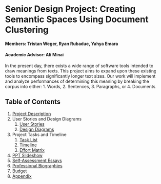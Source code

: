 # Senior Design Project: Creating Semantic Spaces Using Document Clustering
#### Members: Tristan Weger, Ryan Rubadue, Yahya Emara
#### Academic Advisor: Ali Minai



In the present day, there exists a wide range of software tools intended to draw meanings from texts. This project aims to expand upon these existing tools to encompass significantly longer text sizes. Our work will implement and analyze performances of determining this meaning by breaking the corpus into either: 1. Words, 2. Sentences, 3. Paragraphs, or 4. Documents.  


## Table of Contents

1. [Project Description](CS5001_Assignments/ProjectDescription)
2. User Stories and Design Diagrams
    1. [User Stories](Final_Design_Report/CS5001_Assignments/UserStories_DesignDiagrams/UserStories)
    2. [Design Diagrams](Final_Design_Report/CS5001_Assignments/UserStories_DesignDiagrams/DesignDiagrams)
3. Project Tasks and Timeline
    1. [Task List](Final_Design_Report/CS5001_Assignments/ProjectTasksAndTimeline/TaskList)
    2. [Timeline](Final_Design_Report/CS5001_Assignments/ProjectTasksAndTimeline/Timeline)
    3. [Effort Matrix](Final_Design_Report/CS5001_Assignments/ProjectTasksAndTimeline/EffortMatrix)
4. [PPT Slideshow](Final_Design_Report/CS5001_Assignments/Final_Design_Report/CS5001_Assignments/PPT_Slideshow)
5. [Self-Assessment Essays](Final_Design_Report/CS5001_Assignments/SelfAssessmentEssays)
6. [Professional Biographies](l_Design_Report/CS5001_Assignments/ProfessionalBios)
7. [Budget](Final_Design_Report/CS5001_Assignments/Budget)
8. [Appendix](Final_Design_Report/CS5001_Assignments/Appendix)
